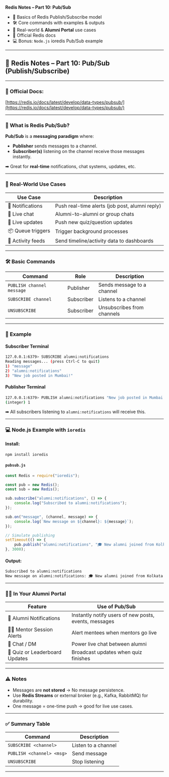 **Redis Notes – Part 10: Pub/Sub**

- 📡 Basics of Redis Publish/Subscribe model  
- 🛠️ Core commands with examples & outputs  
- 🧠 Real-world & **Alumni Portal** use cases  
- 🔗 Official Redis docs  
- 💻 Bonus: `Node.js` ioredis Pub/Sub example

---

## 📘 Redis Notes – Part 10: Pub/Sub (Publish/Subscribe)

---

### 🔗 Official Docs:  
[https://redis.io/docs/latest/develop/data-types/pubsub/](https://redis.io/docs/latest/develop/data-types/pubsub/)

---

### 📡 What is Redis Pub/Sub?

**Pub/Sub** is a **messaging paradigm** where:

- **Publisher** sends messages to a channel.
- **Subscriber(s)** listening on the channel receive those messages instantly.

➡ Great for **real-time** notifications, chat systems, updates, etc.

---

### 🧠 Real-World Use Cases

| Use Case | Description |
|----------|-------------|
| 🔔 Notifications | Push real-time alerts (job post, alumni reply) |
| 💬 Live chat | Alumni-to-alumni or group chats |
| 🧪 Live updates | Push new quiz/question updates |
| 📦 Queue triggers | Trigger background processes |
| 🧭 Activity feeds | Send timeline/activity data to dashboards |

---

### 🛠️ Basic Commands

| Command | Role | Description |
|---------|------|-------------|
| `PUBLISH channel message` | Publisher | Sends message to a channel |
| `SUBSCRIBE channel` | Subscriber | Listens to a channel |
| `UNSUBSCRIBE` | Subscriber | Unsubscribes from channels |

---

### 🧪 Example

#### Subscriber Terminal

```bash
127.0.0.1:6379> SUBSCRIBE alumni:notifications
Reading messages... (press Ctrl-C to quit)
1) "message"
2) "alumni:notifications"
3) "New job posted in Mumbai!"
```

#### Publisher Terminal

```bash
127.0.0.1:6379> PUBLISH alumni:notifications "New job posted in Mumbai!"
(integer) 1
```

➡ All subscribers listening to `alumni:notifications` will receive this.

---

### 💻 Node.js Example with `ioredis`

#### Install:

```bash
npm install ioredis
```

#### `pubsub.js`

```js
const Redis = require("ioredis");

const pub = new Redis();
const sub = new Redis();

sub.subscribe("alumni:notifications", () => {
    console.log("Subscribed to alumni:notifications");
});

sub.on("message", (channel, message) => {
    console.log(`New message on ${channel}: ${message}`);
});

// Simulate publishing
setTimeout(() => {
    pub.publish("alumni:notifications", "🎓 New alumni joined from Kolkata!");
}, 3000);
```

#### Output:

```bash
Subscribed to alumni:notifications
New message on alumni:notifications: 🎓 New alumni joined from Kolkata!
```

---

### 🧑‍💻 In **Your Alumni Portal**

| Feature | Use of Pub/Sub |
|--------|----------------|
| 📢 Alumni Notifications | Instantly notify users of new posts, events, messages |
| 🧑‍🏫 Mentor Session Alerts | Alert mentees when mentors go live |
| 💬 Chat / DM | Power live chat between alumni |
| 🧪 Quiz or Leaderboard Updates | Broadcast updates when quiz finishes |

---

### ⚠️ Notes

- Messages are **not stored** → No message persistence.
- Use **Redis Streams** or external broker (e.g., Kafka, RabbitMQ) for durability.
- One message = one-time push → good for live use cases.

---

### ✅ Summary Table

| Command | Description |
|---------|-------------|
| `SUBSCRIBE <channel>` | Listen to a channel |
| `PUBLISH <channel> <msg>` | Send message |
| `UNSUBSCRIBE` | Stop listening |

---
